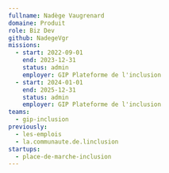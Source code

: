 ```yaml
---
fullname: Nadège Vaugrenard
domaine: Produit
role: Biz Dev
github: NadegeVgr
missions:
  - start: 2022-09-01
    end: 2023-12-31
    status: admin
    employer: GIP Plateforme de l'inclusion
  - start: 2024-01-01
    end: 2025-12-31
    status: admin
    employer: GIP Plateforme de l'inclusion
teams:
  - gip-inclusion
previously:
  - les-emplois
  - la.communaute.de.linclusion
startups:
  - place-de-marche-inclusion
---
```

